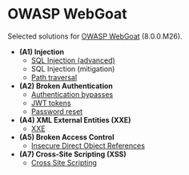 # OWASP WebGoat

Selected solutions for [OWASP WebGoat](https://owasp.org/www-project-webgoat/) (8.0.0.M26).

- **(A1) Injection**
    - [SQL Injection (advanced)](01-sqli_advanced.md)
    - SQL Injection (mitigation)
    - [Path traversal](01-path-traversal.md)
- **(A2) Broken Authentication**
    - [Authentication bypasses](02-auth_bypasses.md)
    - [JWT tokens](02-jwt-tokens.md)
    - [Password reset](02-password-reset.md)
- **(A4) XML External Entities (XXE)**
    - [XXE](04-xxe.md)
- **(A5) Broken Access Control**
    - [Insecure Direct Object References](05-idor.md)
- **(A7) Cross-Site Scripting (XSS)**
    - [Cross Site Scripting](07-xss.md)